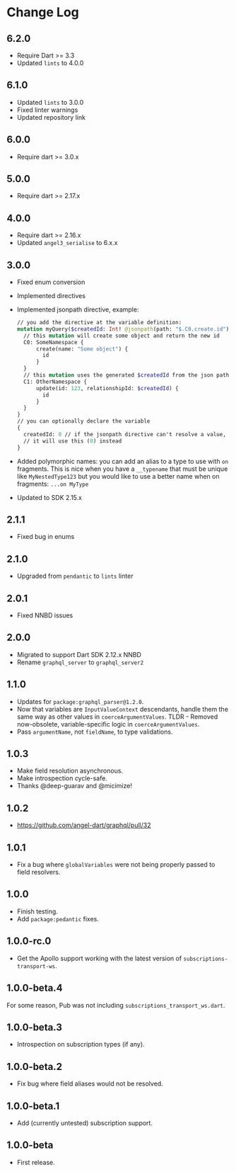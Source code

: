 # Change Log

## 6.2.0

* Require Dart >= 3.3
* Updated `lints` to 4.0.0

## 6.1.0

* Updated `lints` to 3.0.0
* Fixed linter warnings
* Updated repository link

## 6.0.0

* Require dart >= 3.0.x

## 5.0.0

* Require dart >= 2.17.x

## 4.0.0

* Require dart >= 2.16.x
* Updated `angel3_serialise` to 6.x.x

## 3.0.0

* Fixed enum conversion
* Implemented directives
* Implemented jsonpath directive, example:

  ```graphql
  // you add the directive at the variable definition:
  mutation myQuery($createdId: Int! @jsonpath(path: "$.C0.create.id")) {
    // this mutation will create some object and return the new id
    C0: SomeNamespace {
        create(name: "Some object") {
          id
        }
    }
    // this mutation uses the generated $createdId from the json path directive
    C1: OtherNamespace {
        update(id: 123, relationshipId: $createdId) {
          id
        }
    }
  }
  // you can optionally declare the variable
  {
    createdId: 0 // if the jsonpath directive can't resolve a value, 
    // it will use this (0) instead
  }
  ```

* Added polymorphic names: you can add an alias to a type to use with `on` fragments. This is nice when you have a `__typename` that must be unique like `MyNestedType123` but you would like to use a better name when on fragments: `...on MyType`  
* Updated to SDK 2.15.x

## 2.1.1

* Fixed bug in enums

## 2.1.0

* Upgraded from `pendantic` to `lints` linter

## 2.0.1

* Fixed NNBD issues

## 2.0.0

* Migrated to support Dart SDK 2.12.x NNBD
* Rename `graphql_server` to `graphql_server2`

## 1.1.0

* Updates for `package:graphql_parser@1.2.0`.
* Now that variables are `InputValueContext` descendants, handle them the
same way as other values in `coerceArgumentValues`. TLDR - Removed
now-obsolete, variable-specific logic in `coerceArgumentValues`.
* Pass `argumentName`, not `fieldName`, to type validations.

## 1.0.3

* Make field resolution asynchronous.
* Make introspection cycle-safe.
* Thanks @deep-guarav and @micimize!

## 1.0.2

* <https://github.com/angel-dart/graphql/pull/32>

## 1.0.1

* Fix a bug where `globalVariables` were not being properly passed
to field resolvers.

## 1.0.0

* Finish testing.
* Add `package:pedantic` fixes.

## 1.0.0-rc.0

* Get the Apollo support working with the latest version of `subscriptions-transport-ws`.

## 1.0.0-beta.4

For some reason, Pub was not including `subscriptions_transport_ws.dart`.

## 1.0.0-beta.3

* Introspection on subscription types (if any).

## 1.0.0-beta.2

* Fix bug where field aliases would not be resolved.

## 1.0.0-beta.1

* Add (currently untested) subscription support.

## 1.0.0-beta

* First release.
